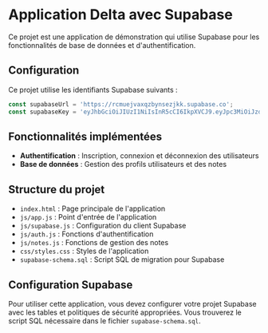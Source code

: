 # Application Delta avec Supabase

Ce projet est une application de démonstration qui utilise Supabase pour les fonctionnalités de base de données et d'authentification.

## Configuration

Ce projet utilise les identifiants Supabase suivants :

```javascript
const supabaseUrl = 'https://rcmuejvaxqzbynsezjkk.supabase.co';
const supabaseKey = 'eyJhbGciOiJIUzI1NiIsInR5cCI6IkpXVCJ9.eyJpc3MiOiJzdXBhYmFzZSIsInJlZiI6InJjbXVlanZheHF6Ynluc2V6amtrIiwicm9sZSI6ImFub24iLCJpYXQiOjE3NDIwNjU2NjcsImV4cCI6MjA1NzY0MTY2N30.R4qdgjcGIcG3FovE9duZe-yH6Q0asNMIxbCHaWNI6Wc';
```

## Fonctionnalités implémentées

- **Authentification** : Inscription, connexion et déconnexion des utilisateurs
- **Base de données** : Gestion des profils utilisateurs et des notes

## Structure du projet

- `index.html` : Page principale de l'application
- `js/app.js` : Point d'entrée de l'application
- `js/supabase.js` : Configuration du client Supabase
- `js/auth.js` : Fonctions d'authentification
- `js/notes.js` : Fonctions de gestion des notes
- `css/styles.css` : Styles de l'application
- `supabase-schema.sql` : Script SQL de migration pour Supabase

## Configuration Supabase

Pour utiliser cette application, vous devez configurer votre projet Supabase avec les tables et politiques de sécurité appropriées.
Vous trouverez le script SQL nécessaire dans le fichier `supabase-schema.sql`.
